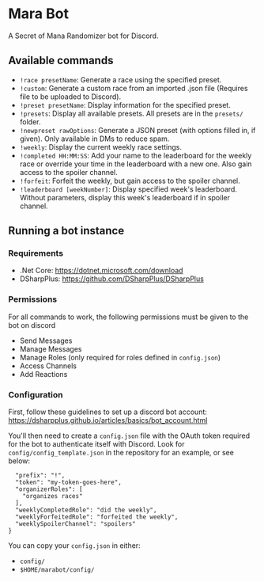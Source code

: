 # Mara Bot

A Secret of Mana Randomizer bot for Discord.

## Available commands

- `!race presetName`: Generate a race using the specified preset.
- `!custom`: Generate a custom race from an imported .json file (Requires file to be uploaded to Discord).
- `!preset presetName`: Display information for the specified preset.
- `!presets`: Display all available presets. All presets are in the `presets/` folder.
- `!newpreset rawOptions`: Generate a JSON preset (with options filled in, if given). Only available in DMs to reduce spam.
- `!weekly`: Display the current weekly race settings. 
- `!completed HH:MM:SS`: Add your name to the leaderboard for the weekly race or override your time in the leaderboard with a new one. Also gain access to the spoiler channel.
- `!forfeit`: Forfeit the weekly, but gain access to the spoiler channel.
- `!leaderboard [weekNumber]`: Display specified week's leaderboard. Without parameters, display this week's leaderboard if in spoiler channel.

## Running a bot instance
### Requirements

- .Net Core: https://dotnet.microsoft.com/download
- DSharpPlus: https://github.com/DSharpPlus/DSharpPlus

### Permissions

For all commands to work, the following permissions must be given to the bot on discord

- Send Messages
- Manage Messages
- Manage Roles (only required for roles defined in `config.json`)
- Access Channels
- Add Reactions

### Configuration

First, follow these guidelines to set up a discord bot account:
https://dsharpplus.github.io/articles/basics/bot_account.html

You'll then need to create a `config.json` file with the OAuth token
required for the bot to authenticate itself with Discord. Look for
`config/config_template.json` in the repository for an example, or see below:

```
  "prefix": "!",
  "token": "my-token-goes-here",
  "organizerRoles": [
    "organizes races"
  ],
  "weeklyCompletedRole": "did the weekly",
  "weeklyForfeitedRole": "forfeited the weekly",
  "weeklySpoilerChannel": "spoilers"
}
```

You can copy your `config.json` in either: 
- `config/`
- `$HOME/marabot/config/`
